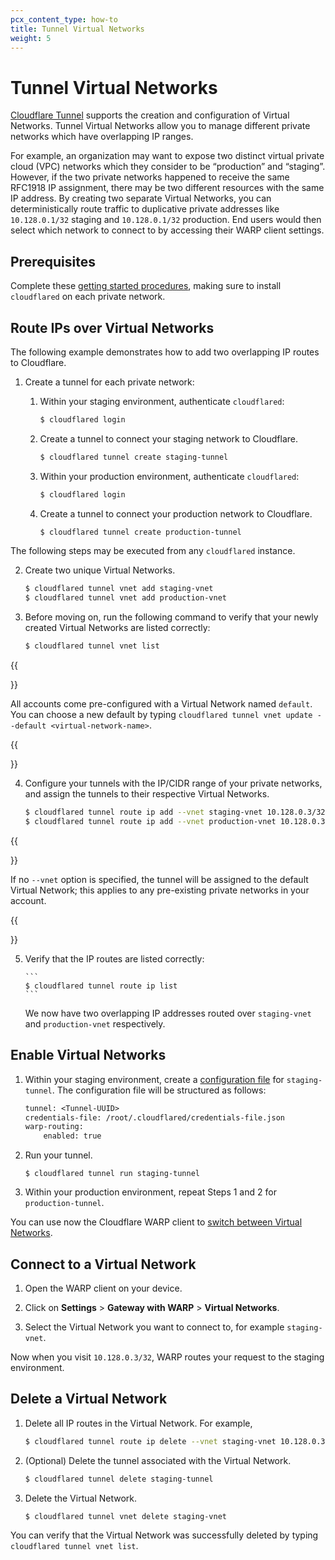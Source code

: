 ```yaml
---
pcx_content_type: how-to
title: Tunnel Virtual Networks
weight: 5
---
```


# Tunnel Virtual Networks

[Cloudflare Tunnel](/cloudflare-one/connections/connect-apps/) supports the creation and configuration of Virtual Networks. Tunnel Virtual Networks allow you to manage different private networks which have overlapping IP ranges.

For example, an organization may want to expose two distinct virtual private cloud (VPC) networks which they consider to be “production” and “staging”. However, if the two private networks happened to receive the same RFC1918 IP assignment, there may be two different resources with the same IP address. By creating two separate Virtual Networks, you can deterministically route traffic to duplicative private addresses like `10.128.0.1/32` staging and `10.128.0.1/32` production. End users would then select which network to connect to by accessing their WARP client settings.

## Prerequisites

Complete these [getting started procedures](/cloudflare-one/connections/connect-apps/private-net/#before-you-start), making sure to install `cloudflared` on each private network.

## Route IPs over Virtual Networks

The following example demonstrates how to add two overlapping IP routes to Cloudflare.

1. Create a tunnel for each private network:

   1. Within your staging environment, authenticate `cloudflared`:

      ```bash
      $ cloudflared login
      ```

   2. Create a tunnel to connect your staging network to Cloudflare.

      ```bash
      $ cloudflared tunnel create staging-tunnel
      ```

   3. Within your production environment, authenticate `cloudflared`:

      ```bash
      $ cloudflared login
      ```

   4. Create a tunnel to connect your production network to Cloudflare.

      ```bash
      $ cloudflared tunnel create production-tunnel
      ```

The following steps may be executed from any `cloudflared` instance.

2. Create two unique Virtual Networks.

   ```bash
   $ cloudflared tunnel vnet add staging-vnet
   $ cloudflared tunnel vnet add production-vnet
   ```

3. Before moving on, run the following command to verify that your newly created Virtual Networks are listed correctly:

   ```bash
   $ cloudflared tunnel vnet list
   ```

{{<Aside type="note" header="Default Virtual Network">}}

All accounts come pre-configured with a Virtual Network named `default`. You can choose a new default by typing `cloudflared tunnel vnet update --default <virtual-network-name>`.

{{</Aside>}}

4. Configure your tunnels with the IP/CIDR range of your private networks, and assign the tunnels to their respective Virtual Networks.

   ```bash
   $ cloudflared tunnel route ip add --vnet staging-vnet 10.128.0.3/32 staging-tunnel
   $ cloudflared tunnel route ip add --vnet production-vnet 10.128.0.3/32 production-tunnel
   ```

{{<Aside type="note">}}

If no `--vnet` option is specified, the tunnel will be assigned to the default Virtual Network; this applies to any pre-existing private networks in your account.

{{</Aside>}}

5.  Verify that the IP routes are listed correctly:

        ```
        $ cloudflared tunnel route ip list
        ```

    We now have two overlapping IP addresses routed over `staging-vnet` and `production-vnet` respectively.

## Enable Virtual Networks

1. Within your staging environment, create a [configuration file](/cloudflare-one/connections/connect-apps/install-and-setup/tunnel-guide/local/local-management/configuration-file/) for `staging-tunnel`. The configuration file will be structured as follows:

   ```txt
   tunnel: <Tunnel-UUID>
   credentials-file: /root/.cloudflared/credentials-file.json
   warp-routing:
       enabled: true
   ```

2. Run your tunnel.

   ```
   $ cloudflared tunnel run staging-tunnel
   ```

3. Within your production environment, repeat Steps 1 and 2 for `production-tunnel`.

You can use now the Cloudflare WARP client to [switch between Virtual Networks](#connect-to-a-virtual-network).

## Connect to a Virtual Network

1. Open the WARP client on your device.

2. Click on **Settings** > **Gateway with WARP** > **Virtual Networks**.

3. Select the Virtual Network you want to connect to, for example `staging-vnet`.

Now when you visit `10.128.0.3/32`, WARP routes your request to the staging environment.

## Delete a Virtual Network

1. Delete all IP routes in the Virtual Network. For example,

   ```bash
   $ cloudflared tunnel route ip delete --vnet staging-vnet 10.128.0.3/32
   ```

2. (Optional) Delete the tunnel associated with the Virtual Network.

   ```bash
   $ cloudflared tunnel delete staging-tunnel
   ```

3. Delete the Virtual Network.

   ```bash
   $ cloudflared tunnel vnet delete staging-vnet
   ```

You can verify that the Virtual Network was successfully deleted by typing `cloudflared tunnel vnet list`.
